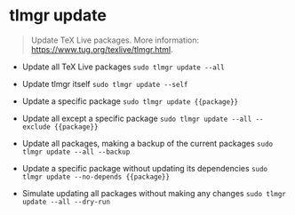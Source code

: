 # tlmgr update
> Update TeX Live packages.
> More information: <https://www.tug.org/texlive/tlmgr.html>.

- Update all TeX Live packages
`sudo tlmgr update --all`

- Update tlmgr itself
`sudo tlmgr update --self`

- Update a specific package
`sudo tlmgr update {{package}}`

- Update all except a specific package
`sudo tlmgr update --all --exclude {{package}}`

- Update all packages, making a backup of the current packages
`sudo tlmgr update --all --backup`

- Update a specific package without updating its dependencies
`sudo tlmgr update --no-depends {{package}}`

- Simulate updating all packages without making any changes
`sudo tlmgr update --all --dry-run`
